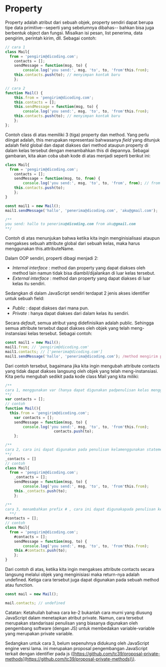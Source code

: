# Property

Property adalah atribut dari sebuah objek, property sendiri dapat berupa tipe data primitive--seperti yang sebelumnya dibahas-- bahkan bisa juga berbentuk object dan fungsi. Misalkan isi pesan, list penerima, data pengirim, perintah kirim, dll. Sebagai contoh:

```javascript
// cara 1
class Mail{
  from = 'pengirim@dicoding.com';
    contacts = [];
    sendMessage = function(msg, to) {
        console.log('you send:', msg, 'to', to, 'from'this.from);
    this.contacts.push(to); // menyimpan kontak baru
    };

// cara 2
function Mail() {
    this.from = 'pengirim@dicoding.com';
    this.contacts = [];
    this.sendMessage = function(msg, to) {
        console.log('you send:', msg, 'to', to, 'from'this.from);
    this.contacts.push(to); // menyimpan kontak baru
    };
};
```

Contoh class di atas memiliki 3 \(tiga\) property dan method. Yang perlu diingat adalah, this merupakan representasi bahwasanya _field_ yang ditunjuk adalah field global dan dapat diakses dari method ataupun property di dalam kelas tersebut dengan menambahkan this di depannya. Sebagai gambaran, kita akan coba ubah kode di atas menjadi seperti berikut ini:

```javascript
class Mail{
  from = 'pengirim@dicoding.com';
    contacts = [];
    sendMessage = function(msg, to, from) {
        console.log('you send:', msg, 'to', to, 'from', from); // from di sini merujuk ke `from` parameter, bukan ke `from` dari global value yaitu pengirim@dicoding.com
    this.contacts.push(to);
    };
}

const mail1 = new Mail();
mail1.sendMessage('hallo', 'penerima@dicoding.com', 'aku@gmail.com');

/**
you send: hallo to penerima@dicoding.com from aku@gmail.com
**/
```

Contoh di atas menunjukan bahwa ketika kita ingin menginisialisasi ataupun mengakses sebuah attribute global dari sebuah kelas, maka harus menggunakan this.attributeName.

Dalam OOP sendiri, properti dibagi menjadi 2:

* _Internal interface_ : method dan property yang dapat diakses oleh method lain namun tidak bisa diambil/dijalankan di luar kelas tersebut.
* _External interface_ : method dan property yang dapat diakses di luar kelas itu sendiri.

Sedangkan di dalam JavaScript sendiri terdapat 2 jenis akses identifier untuk sebuah field:

* _Public_ : dapat diakses dari mana pun.
* _Private_ : hanya dapat diakses dari dalam kelas itu sendiri.

Secara _default_, semua atribut yang didefinisikan adalah public. Sehingga semua attribute tersebut dapat diakses oleh objek yang telah meng-instansiasi kelas tersebut. Sebagai contoh:

```javascript
const mail1 = new Mail();
mail1.from; // 'pengirim@dicoding.com'
mail1.contacts; // ['penerima@dicoding.com']
mail1.sendMessage('hallo', 'penerima@dicoding.com'); /method mengirim pesan
```

Dari contoh tersebut, bagaimana jika kita ingin mengubah attribute contacts yang tidak dapat diakses langsung oleh objek yang telah meng-instansiasi. Kita perlu mengubah sedikit pada kode class Mail yang kita miliki:

```javascript
/** 
cara 1, menggunakan var (hanya dapat digunakan padpenulisan kelas menggunakan statement `function`)
**/
var contacts = [];
// contoh
function Mail(){
  this.from = 'pengirim@dicoding.com';
    var contacts = [];
    sendMessage = function(msg, to) {
        console.log('you send:', msg, 'to', to, 'from'this.from);
                      contacts.push(to);
    };

/**
cara 2, cara ini dapat digunakan pada penulisan kelamenggunakan statement `function` dan `class`
**/
_contacts = []
// contoh
class Mail{
  from = 'pengirim@dicoding.com';
    _contacts = [];
    sendMessage = function(msg, to) {
        console.log('you send:', msg, 'to', to, 'from'this.from);
    this._contacts.push(to);
    };

/** 
cara 3, menambahkan prefix # , cara ini dapat digunakapada penulisan kelas menggunakan statement `class` saja 
  **/
#contacts = [];
// contoh
class Mail{
  from = 'pengirim@dicoding.com';
    #contacts = [];
    sendMessage = function(msg, to) {
        console.log('you send:', msg, 'to', to, 'from'this.from);
    this.#contacts.push(to);
    };
}
```

Dari contoh di atas, ketika kita ingin mengakses attribute contacts secara langsung melalui objek yang menginisiasi maka return-nya adalah undefined. Ketiga cara tersebut juga dapat digunakan pada sebuah method atau function.

```javascript
const mail = new Mail();

mail.contacts; // undefined
```

Catatan: Ketahuilah bahwa cara ke-2 bukanlah cara murni yang diusung JavaScript dalam menetapkan atribut private. Namun, cara tersebut merupakan standarisasi penulisan yang biasanya digunakan oleh pengembang software \(dengan JS\) untuk membedakan variable-variable yang merupakan private variable.

Sedangkan untuk cara 3, belum sepenuhnya didukung oleh JavaScript engine versi lama. ini merupakan proposal pengembangan JavaScript terkait dengan identifier pada js \([https://github.com/tc39/proposal-private-methods](https://github.com/tc39/proposal-private-methods)\).

